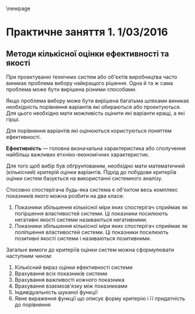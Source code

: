 \newpage
# Практичне заняття 1. 1/03/2016

## Методи кількісної оцінки ефективності та якості

При проектуванні технічних систем або об'єктів виробництва часто виникає проблема вибору найкращого
рішення.  Одна й та ж сама проблема може бути вирішена різними способами.

Якщо проблема вибору може бути вирішена багатьма шляхами виникає необхідність порівняння варіантів
які обираються або проектуються. Для цього необхідно мати можливість оцінити які варіанти кращі, а
які гірші.

Для порівняння варіантів які оцінюються користуються поняттям ефективності.

__Ефективність__ &mdash; головна визначальна характеристика або сполучення найбільш важливих
етхніко-економічних характеристик.

Для того щоб вибір був обґрунтованим, необхідно мати математичний (кількісний) критерій оцінки
варіантів. Підхід до побудови критеріїв оцінки систем базується на використанні системного аналізу.

Стосовно спостерігача будь-яка система є об'єктом весь комплекс показників якого можна розбити на
два класи:

1. Показники збільшення кількісної міри яких спостерігач сприймає як погіршення властивостей
   системи. Ці показники посилюють негативні якості системи називаються негативними.
2. Показники збільшення кількісної міри яких спостерігач сприймає як поліпшення властивостей
   системи. Ці показники посилюють позитивні якості системи і називаються позитивними.

Загальні вимоги до критеріїв оцінки систем можна сформулювати наступним чином:

1. Кількісний вираз оцінки ефективності системи
2. Врахування всіх показників системи
3. Врахування важливості кожного показника
4. Врахування взаємозв'язку між показниками
5. Індивідуальність шуканої функції
6. Явне вираження функції що описує форму критерію і її придатність до порівняння

